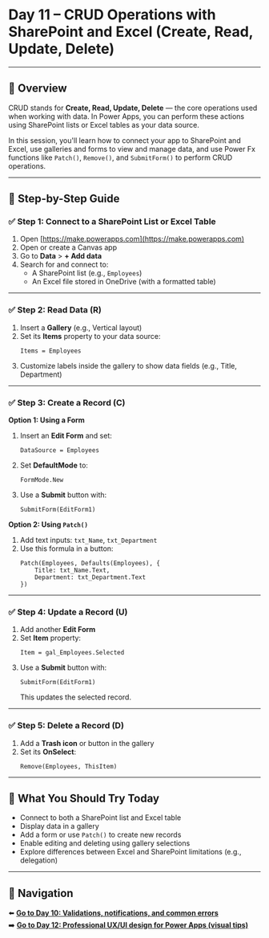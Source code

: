 
# Day 11 – CRUD Operations with SharePoint and Excel (Create, Read, Update, Delete)

---

## 📝 Overview

CRUD stands for **Create, Read, Update, Delete** — the core operations used when working with data. In Power Apps, you can perform these actions using SharePoint lists or Excel tables as your data source.

In this session, you'll learn how to connect your app to SharePoint and Excel, use galleries and forms to view and manage data, and use Power Fx functions like `Patch()`, `Remove()`, and `SubmitForm()` to perform CRUD operations.

---

## 🧭 Step-by-Step Guide

### ✅ Step 1: Connect to a SharePoint List or Excel Table

1. Open [https://make.powerapps.com](https://make.powerapps.com)
2. Open or create a Canvas app
3. Go to **Data** > **+ Add data**
4. Search for and connect to:
   - A SharePoint list (e.g., `Employees`)
   - An Excel file stored in OneDrive (with a formatted table)

---

### ✅ Step 2: Read Data (R)

1. Insert a **Gallery** (e.g., Vertical layout)
2. Set its **Items** property to your data source:
   ```powerfx
   Items = Employees
   ```
3. Customize labels inside the gallery to show data fields (e.g., Title, Department)

---

### ✅ Step 3: Create a Record (C)

**Option 1: Using a Form**
1. Insert an **Edit Form** and set:
   ```powerfx
   DataSource = Employees
   ```
2. Set **DefaultMode** to:
   ```powerfx
   FormMode.New
   ```
3. Use a **Submit** button with:
   ```powerfx
   SubmitForm(EditForm1)
   ```

**Option 2: Using `Patch()`**
1. Add text inputs: `txt_Name`, `txt_Department`
2. Use this formula in a button:
   ```powerfx
   Patch(Employees, Defaults(Employees), {
       Title: txt_Name.Text,
       Department: txt_Department.Text
   })
   ```

---

### ✅ Step 4: Update a Record (U)

1. Add another **Edit Form**
2. Set **Item** property:
   ```powerfx
   Item = gal_Employees.Selected
   ```
3. Use a **Submit** button with:
   ```powerfx
   SubmitForm(EditForm1)
   ```
   This updates the selected record.

---

### ✅ Step 5: Delete a Record (D)

1. Add a **Trash icon** or button in the gallery
2. Set its **OnSelect**:
   ```powerfx
   Remove(Employees, ThisItem)
   ```

---

## 🔎 What You Should Try Today

- Connect to both a SharePoint list and Excel table
- Display data in a gallery
- Add a form or use `Patch()` to create new records
- Enable editing and deleting using gallery selections
- Explore differences between Excel and SharePoint limitations (e.g., delegation)

---

## 🔁 Navigation

⬅️ [**Go to Day 10: Validations, notifications, and common errors**](/PowerPlatform/Power%20Platform%2030%20days/Day10.md)  
➡️ [**Go to Day 12: Professional UX/UI design for Power Apps (visual tips)**](/PowerPlatform/Power%20Platform%2030%20days/Day12.md)
